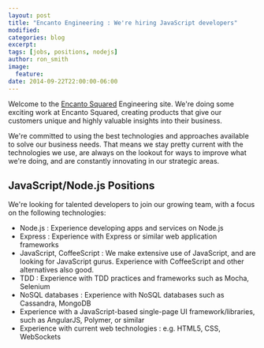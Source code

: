 ```yaml
---
layout: post
title: "Encanto Engineering : We're hiring JavaScript developers"
modified:
categories: blog
excerpt:
tags: [jobs, positions, nodejs]
author: ron_smith
image:
  feature:
date: 2014-09-22T22:00:00-06:00
---
```


Welcome to the [Encanto Squared](http://encantosquared.com/) Engineering site.  We're doing some exciting
work at Encanto Squared, creating products that give our customers unique and highly valuable insights into their business.

We're committed to using the best technologies and approaches available to solve our business needs.
That means we stay pretty current with the technologies we use, are always on the lookout for ways to improve what
we're doing, and are constantly innovating in our strategic areas.

## JavaScript/Node.js Positions

We're looking for talented developers to join our growing team, with a focus on the following
technologies:

* Node.js : Experience developing apps and services on Node.js
* Express : Experience with Express or similar web application frameworks
* JavaScript, CoffeeScript : We make extensive use of JavaScript, and are looking for JavaScript gurus.  Experience with CoffeeScript and other alternatives also good.
* TDD : Experience with TDD practices and frameworks such as Mocha, Selenium
* NoSQL databases : Experience with NoSQL databases such as Cassandra, MongoDB
* Experience with a JavaScript-based single-page UI framework/libraries, such as AngularJS, Polymer, or similar
* Experience with current web technologies : e.g. HTML5, CSS, WebSockets

